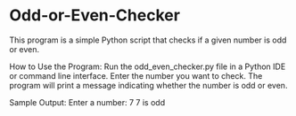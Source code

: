 # Odd-or-Even-Checker
This program is a simple Python script that checks if a given number is odd or even.

How to Use the Program: 
Run the odd_even_checker.py file in a Python IDE or command line interface.
Enter the number you want to check.
The program will print a message indicating whether the number is odd or even.

Sample Output:
Enter a number: 7
7 is odd
